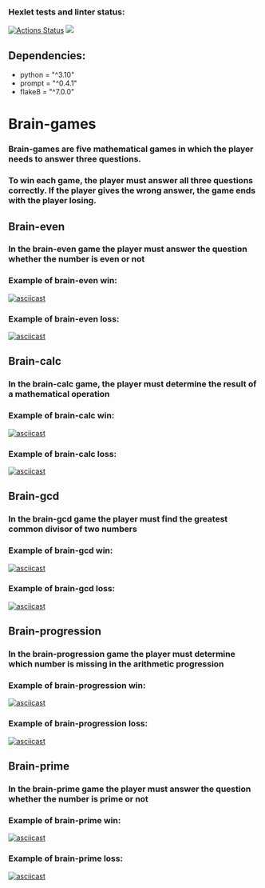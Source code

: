 ### Hexlet tests and linter status:
[![Actions Status](https://github.com/DimonDimasik/python-project-49/actions/workflows/hexlet-check.yml/badge.svg)](https://github.com/DimonDimasik/python-project-49/actions)
<a href="https://codeclimate.com/github/DimonDimasik/python-project-49/maintainability"><img src="https://api.codeclimate.com/v1/badges/86184d5727f28ce865bc/maintainability" /></a>

## Dependencies:
* python = "^3.10"
* prompt = "^0.4.1"
* flake8 = "^7.0.0"


# Brain-games

### Brain-games are five mathematical games in which the player needs to answer three questions. 
### To win each game, the player must answer all three questions correctly. If the player gives the wrong answer, the game ends with the player losing.


## Brain-even
### In the brain-even game the player must answer the question whether the number is even or not

### Example of brain-even win:
[![asciicast](https://asciinema.org/a/KmtQLzXmeqKbqGeCr55japq8K.svg)](https://asciinema.org/a/KmtQLzXmeqKbqGeCr55japq8K)

### Example of brain-even loss:
[![asciicast](https://asciinema.org/a/K4tWDs6jJ6jhe3aSsnCl4Noc2.svg)](https://asciinema.org/a/K4tWDs6jJ6jhe3aSsnCl4Noc2)


## Brain-calc
### In the brain-calc game, the player must determine the result of a mathematical operation
### Example of brain-calc win:
[![asciicast](https://asciinema.org/a/pylHZ9mlugqw6WXhUEJX6tbc0.svg)](https://asciinema.org/a/pylHZ9mlugqw6WXhUEJX6tbc0)

### Example of brain-calc loss:
[![asciicast](https://asciinema.org/a/OGZs9oSRHNY2l6CPaSpeSiXWg.svg)](https://asciinema.org/a/OGZs9oSRHNY2l6CPaSpeSiXWg)


## Brain-gcd
### In the brain-gcd game the player must find the greatest common divisor of two numbers
### Example of brain-gcd win:
[![asciicast](https://asciinema.org/a/DOtRw1bCGIH2uKoZGFxnSiXS9.svg)](https://asciinema.org/a/DOtRw1bCGIH2uKoZGFxnSiXS9)

### Example of brain-gcd loss:
[![asciicast](https://asciinema.org/a/MW67xGddIneFLAOzp6aAOW6hm.svg)](https://asciinema.org/a/MW67xGddIneFLAOzp6aAOW6hm)


## Brain-progression
### In the brain-progression game the player must determine which number is missing in the arithmetic progression
### Example of brain-progression win:
[![asciicast](https://asciinema.org/a/Whgnps5ohJST99NgOT7wR9tSd.svg)](https://asciinema.org/a/Whgnps5ohJST99NgOT7wR9tSd)

### Example of brain-progression loss:
[![asciicast](https://asciinema.org/a/tPQkrlKregzJE8JlGkGwCRppW.svg)](https://asciinema.org/a/tPQkrlKregzJE8JlGkGwCRppW)


## Brain-prime
### In the brain-prime game the player must answer the question whether the number is prime or not
### Example of brain-prime win:
[![asciicast](https://asciinema.org/a/SntkXAxxOOanValiz9kATB3el.svg)](https://asciinema.org/a/SntkXAxxOOanValiz9kATB3el)

### Example of brain-prime loss:
[![asciicast](https://asciinema.org/a/bFEXbOCEEtbY4UhXg8VYQj4Lx.svg)](https://asciinema.org/a/bFEXbOCEEtbY4UhXg8VYQj4Lx)

